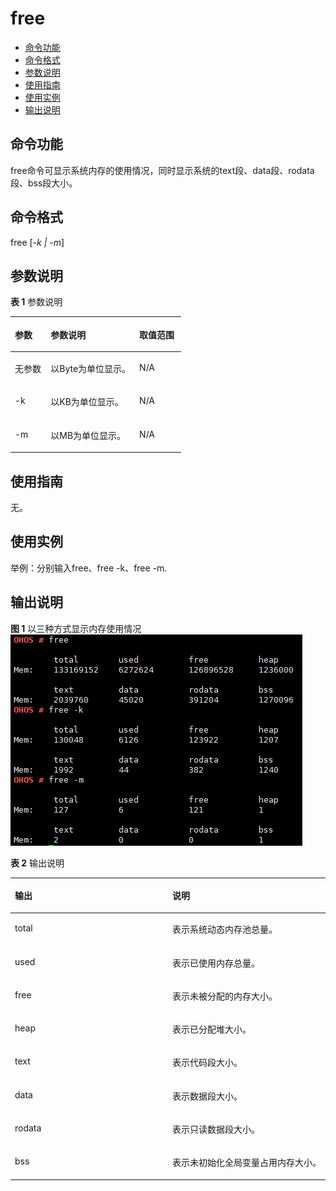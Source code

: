# free<a name="ZH-CN_TOPIC_0000001133846472"></a>

-   [命令功能](#section175151514841)
-   [命令格式](#section8488721749)
-   [参数说明](#section27272181949)
-   [使用指南](#section148661259410)
-   [使用实例](#section68081530242)
-   [输出说明](#section171235517543)

## 命令功能<a name="section175151514841"></a>

free命令可显示系统内存的使用情况，同时显示系统的text段、data段、rodata段、bss段大小。

## 命令格式<a name="section8488721749"></a>

free \[_-k | -m_\]

## 参数说明<a name="section27272181949"></a>

**表 1**  参数说明

<a name="table110mcpsimp"></a>
<table><thead align="left"><tr id="row116mcpsimp"><th class="cellrowborder" valign="top" width="21%" id="mcps1.2.4.1.1"><p id="p118mcpsimp"><a name="p118mcpsimp"></a><a name="p118mcpsimp"></a>参数</p>
</th>
<th class="cellrowborder" valign="top" width="52%" id="mcps1.2.4.1.2"><p id="p120mcpsimp"><a name="p120mcpsimp"></a><a name="p120mcpsimp"></a>参数说明</p>
</th>
<th class="cellrowborder" valign="top" width="27%" id="mcps1.2.4.1.3"><p id="p122mcpsimp"><a name="p122mcpsimp"></a><a name="p122mcpsimp"></a>取值范围</p>
</th>
</tr>
</thead>
<tbody><tr id="row123mcpsimp"><td class="cellrowborder" valign="top" width="21%" headers="mcps1.2.4.1.1 "><p id="p125mcpsimp"><a name="p125mcpsimp"></a><a name="p125mcpsimp"></a>无参数</p>
</td>
<td class="cellrowborder" valign="top" width="52%" headers="mcps1.2.4.1.2 "><p id="p127mcpsimp"><a name="p127mcpsimp"></a><a name="p127mcpsimp"></a>以Byte为单位显示。</p>
</td>
<td class="cellrowborder" valign="top" width="27%" headers="mcps1.2.4.1.3 "><p id="p129mcpsimp"><a name="p129mcpsimp"></a><a name="p129mcpsimp"></a>N/A</p>
</td>
</tr>
<tr id="row130mcpsimp"><td class="cellrowborder" valign="top" width="21%" headers="mcps1.2.4.1.1 "><p id="p132mcpsimp"><a name="p132mcpsimp"></a><a name="p132mcpsimp"></a>-k</p>
</td>
<td class="cellrowborder" valign="top" width="52%" headers="mcps1.2.4.1.2 "><p id="p134mcpsimp"><a name="p134mcpsimp"></a><a name="p134mcpsimp"></a>以KB为单位显示。</p>
</td>
<td class="cellrowborder" valign="top" width="27%" headers="mcps1.2.4.1.3 "><p id="p136mcpsimp"><a name="p136mcpsimp"></a><a name="p136mcpsimp"></a>N/A</p>
</td>
</tr>
<tr id="row137mcpsimp"><td class="cellrowborder" valign="top" width="21%" headers="mcps1.2.4.1.1 "><p id="p139mcpsimp"><a name="p139mcpsimp"></a><a name="p139mcpsimp"></a>-m</p>
</td>
<td class="cellrowborder" valign="top" width="52%" headers="mcps1.2.4.1.2 "><p id="p141mcpsimp"><a name="p141mcpsimp"></a><a name="p141mcpsimp"></a>以MB为单位显示。</p>
</td>
<td class="cellrowborder" valign="top" width="27%" headers="mcps1.2.4.1.3 "><p id="p143mcpsimp"><a name="p143mcpsimp"></a><a name="p143mcpsimp"></a>N/A</p>
</td>
</tr>
</tbody>
</table>

## 使用指南<a name="section148661259410"></a>

无。

## 使用实例<a name="section68081530242"></a>

举例：分别输入free、free -k、free -m.

## 输出说明<a name="section171235517543"></a>

**图 1**  以三种方式显示内存使用情况<a name="fig478715471421"></a>  
![](figure/以三种方式显示内存使用情况.png "以三种方式显示内存使用情况")

**表 2**  输出说明

<a name="table633mcpsimp"></a>
<table><thead align="left"><tr id="row638mcpsimp"><th class="cellrowborder" valign="top" width="50%" id="mcps1.2.3.1.1"><p id="p640mcpsimp"><a name="p640mcpsimp"></a><a name="p640mcpsimp"></a>输出</p>
</th>
<th class="cellrowborder" valign="top" width="50%" id="mcps1.2.3.1.2"><p id="p642mcpsimp"><a name="p642mcpsimp"></a><a name="p642mcpsimp"></a>说明</p>
</th>
</tr>
</thead>
<tbody><tr id="row643mcpsimp"><td class="cellrowborder" valign="top" width="50%" headers="mcps1.2.3.1.1 "><p id="p645mcpsimp"><a name="p645mcpsimp"></a><a name="p645mcpsimp"></a>total</p>
</td>
<td class="cellrowborder" valign="top" width="50%" headers="mcps1.2.3.1.2 "><p id="p647mcpsimp"><a name="p647mcpsimp"></a><a name="p647mcpsimp"></a>表示系统动态内存池总量。</p>
</td>
</tr>
<tr id="row648mcpsimp"><td class="cellrowborder" valign="top" width="50%" headers="mcps1.2.3.1.1 "><p id="p650mcpsimp"><a name="p650mcpsimp"></a><a name="p650mcpsimp"></a>used</p>
</td>
<td class="cellrowborder" valign="top" width="50%" headers="mcps1.2.3.1.2 "><p id="p652mcpsimp"><a name="p652mcpsimp"></a><a name="p652mcpsimp"></a>表示已使用内存总量。</p>
</td>
</tr>
<tr id="row653mcpsimp"><td class="cellrowborder" valign="top" width="50%" headers="mcps1.2.3.1.1 "><p id="p655mcpsimp"><a name="p655mcpsimp"></a><a name="p655mcpsimp"></a>free</p>
</td>
<td class="cellrowborder" valign="top" width="50%" headers="mcps1.2.3.1.2 "><p id="p657mcpsimp"><a name="p657mcpsimp"></a><a name="p657mcpsimp"></a>表示未被分配的内存大小。</p>
</td>
</tr>
<tr id="row658mcpsimp"><td class="cellrowborder" valign="top" width="50%" headers="mcps1.2.3.1.1 "><p id="p660mcpsimp"><a name="p660mcpsimp"></a><a name="p660mcpsimp"></a>heap</p>
</td>
<td class="cellrowborder" valign="top" width="50%" headers="mcps1.2.3.1.2 "><p id="p662mcpsimp"><a name="p662mcpsimp"></a><a name="p662mcpsimp"></a>表示已分配堆大小。</p>
</td>
</tr>
<tr id="row10101624938"><td class="cellrowborder" valign="top" width="50%" headers="mcps1.2.3.1.1 "><p id="p610724734"><a name="p610724734"></a><a name="p610724734"></a>text</p>
</td>
<td class="cellrowborder" valign="top" width="50%" headers="mcps1.2.3.1.2 "><p id="p1510024539"><a name="p1510024539"></a><a name="p1510024539"></a>表示代码段大小。</p>
</td>
</tr>
<tr id="row207288271839"><td class="cellrowborder" valign="top" width="50%" headers="mcps1.2.3.1.1 "><p id="p572872713317"><a name="p572872713317"></a><a name="p572872713317"></a>data</p>
</td>
<td class="cellrowborder" valign="top" width="50%" headers="mcps1.2.3.1.2 "><p id="p272852716315"><a name="p272852716315"></a><a name="p272852716315"></a>表示数据段大小。</p>
</td>
</tr>
<tr id="row1774316321731"><td class="cellrowborder" valign="top" width="50%" headers="mcps1.2.3.1.1 "><p id="p274343218317"><a name="p274343218317"></a><a name="p274343218317"></a>rodata</p>
</td>
<td class="cellrowborder" valign="top" width="50%" headers="mcps1.2.3.1.2 "><p id="p1974319321133"><a name="p1974319321133"></a><a name="p1974319321133"></a>表示只读数据段大小。</p>
</td>
</tr>
<tr id="row121618371536"><td class="cellrowborder" valign="top" width="50%" headers="mcps1.2.3.1.1 "><p id="p0161183720314"><a name="p0161183720314"></a><a name="p0161183720314"></a>bss</p>
</td>
<td class="cellrowborder" valign="top" width="50%" headers="mcps1.2.3.1.2 "><p id="p09295155511"><a name="p09295155511"></a><a name="p09295155511"></a>表示未初始化全局变量占用内存大小。</p>
</td>
</tr>
</tbody>
</table>


